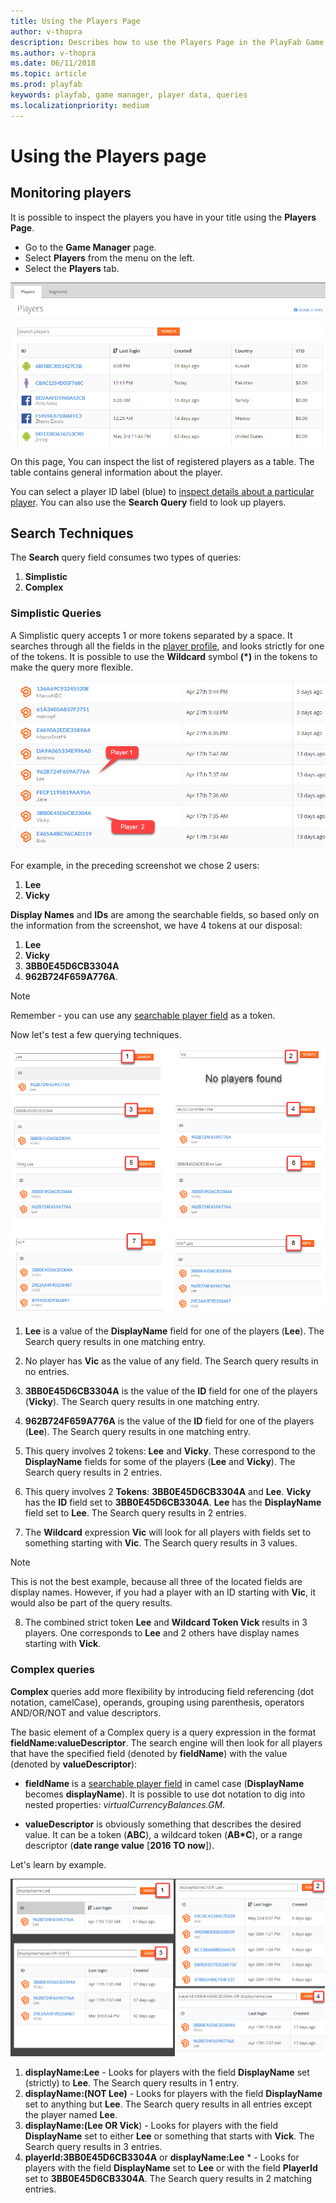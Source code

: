 ```yaml
---
title: Using the Players Page
author: v-thopra
description: Describes how to use the Players Page in the PlayFab Game Manager for simple and complex queries of player data.
ms.author: v-thopra
ms.date: 06/11/2018
ms.topic: article
ms.prod: playfab
keywords: playfab, game manager, player data, queries
ms.localizationpriority: medium
---
```


# Using the Players page

## Monitoring players

It is possible to inspect the players you have in your title using the **Players Page**.

- Go to the **Game Manager** page.
- Select **Players** from the menu on the left.
- Select the **Players** tab.

![Game Manager - Players Page](media/tutorials/game-manager-players-page.png)  

On this page, You can inspect the list of registered players as a table. The table contains general information about the player.

You can select a player ID label (blue) to [inspect details about a particular player](player-details.md). You can also use the **Search Query** field to look up players.

## Search Techniques

The **Search** query field consumes two types of queries:

1. **Simplistic**
2. **Complex**

### Simplistic Queries

A Simplistic query accepts 1 or more tokens separated by a space. It searches through all the fields in the [player profile](xref:titleid.playfabapi.com.admin.accountmanagement.getplayerprofile#playerprofilemodel), and looks strictly for one of the tokens. It is possible to use the **Wildcard** symbol **(*)** in the tokens to make the query more flexible.

![Game Manager - Players Page - display names and IDs](media/tutorials/game-manager-players-page-display-names-and-ids.png)  

For example, in the preceding screenshot we chose 2 users:

1. **Lee**
2. **Vicky**

**Display Names** and **IDs** are among the searchable fields, so based only on the information from the screenshot, we have 4 tokens at our disposal:

1. **Lee**
2. **Vicky**
3. **3BB0E45D6CB3304A**
4. **962B724F659A776A**.

> [!NOTE]
> Remember - you can use any [searchable player field](xref:titleid.playfabapi.com.admin.accountmanagement.getplayerprofile#playerprofilemodel) as a token.

Now let's test a few querying techniques.

![Game Manager - Players Page - simplistic queries](media/tutorials/game-manager-players-page-simplistic-queries.png)  

1. **Lee** is a value of the **DisplayName** field for one of the players (**Lee**). The Search query results in one matching entry.

2. No player has **Vic** as the value of any field. The Search query results in no entries.
3. **3BB0E45D6CB3304A** is the value of the **ID** field for one of the players (**Vicky**). The Search query results in one matching entry.
4. **962B724F659A776A** is the value of the **ID** field for one of the players (**Lee**). The Search query results in one matching entry.
5. This query involves 2 tokens: **Lee** and **Vicky**. These correspond to the **DisplayName** fields for some of the players (**Lee** and **Vicky**). The Search query results in 2 entries.
6. This query involves 2 **Tokens**: **3BB0E45D6CB3304A** and **Lee**. **Vicky** has the **ID** field set to **3BB0E45D6CB3304A**. **Lee** has the **DisplayName** field set to **Lee**. The Search query results in 2 entries.
7. The **Wildcard** expression **Vic** will look for all players with fields set to something starting with **Vic**. The Search query results in 3 values.

> [!NOTE]
> This is not the best example, because all three of the located fields are display names. However, if you had a player with an ID starting with **Vic**, it would also be part of the query results.

8. The combined strict token **Lee** and **Wildcard Token Vick** results in 3 players. One corresponds to **Lee** and 2 others have display names starting with **Vick**.

### Complex queries

**Complex** queries add more flexibility by introducing field referencing (dot notation, camelCase), operands, grouping using parenthesis, operators AND/OR/NOT and value descriptors.

The basic element of a Complex query is a query expression in the format **fieldName:valueDescriptor**. The search engine will then look for all players that have the  specified field (denoted by **fieldName**) with the value (denoted by **valueDescriptor**):

- **fieldName** is a [searchable player field](xref:titleid.playfabapi.com.admin.accountmanagement.getplayerprofile#playerprofilemodel) in camel case (**DisplayName** becomes **displayName**). It is possible to use dot notation to dig into nested properties: *virtualCurrencyBalances.GM*.

- **valueDescriptor** is obviously something that describes the desired value. It can be a token (**ABC**), a wildcard token (**AB*C**), or a range descriptor (**date range value** [**2016 TO now**]).

Let's learn by example.

![Game Manager - Players Page - complex queries](media/tutorials/game-manager-players-page-complex-queries.png)  

1. **displayName:Lee** - Looks for players with the field **DisplayName** set (strictly) to **Lee**. The Search query results in 1 entry.
2. **displayName:(NOT Lee)** - Looks for players with the field **DisplayName** set to anything but **Lee**. The Search query results in all entries except the player named **Lee**.
3. **displayName:(Lee OR Vick**) - Looks for players with the field **DisplayName** set to either **Lee** or something that starts with **Vick**. The Search query results in 3 entries.
4. **playerId:3BB0E45D6CB3304A** or **displayName:Lee** * - Looks for players with the field **DisplayName** set to **Lee** or with the field **PlayerId** set to **3BB0E45D6CB3304A**. The Search query results in 2 matching entries.
